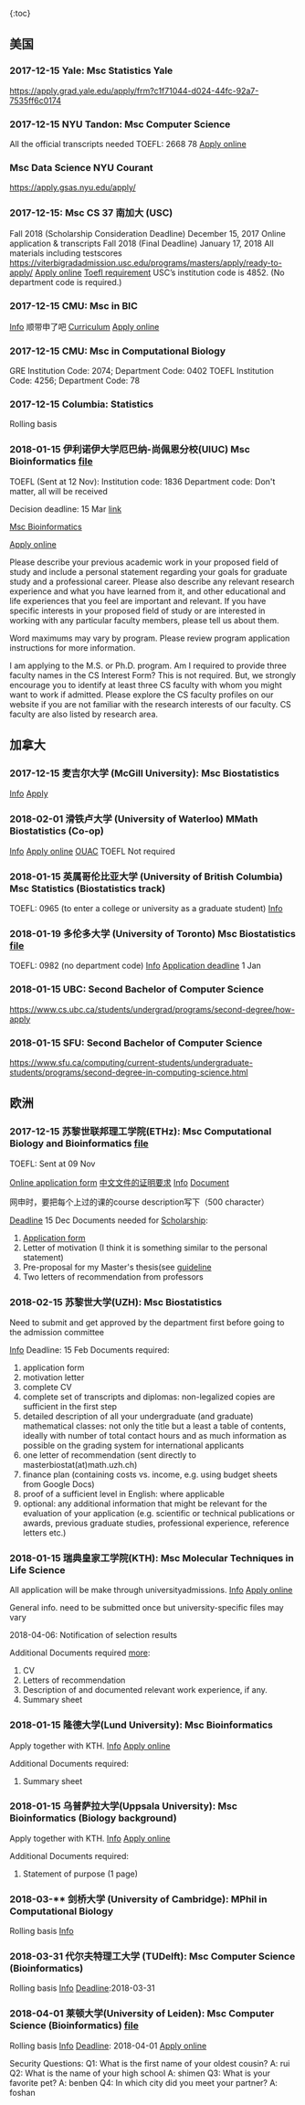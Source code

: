 {:toc}

## 美国

### 2017-12-15 Yale: Msc Statistics Yale
https://apply.grad.yale.edu/apply/frm?c1f71044-d024-44fc-92a7-7535ff6c0174

### 2017-12-15 NYU Tandon: Msc Computer Science
All the official transcripts needed
TOEFL: 2668 78
[Apply online](http://engineering.nyu.edu/admissions/graduate/apply)

### Msc Data Science NYU Courant
https://apply.gsas.nyu.edu/apply/

### 2017-12-15: Msc CS 37 南加大 (USC)
Fall 2018 (Scholarship Consideration Deadline)	December 15, 2017	Online application & transcripts
Fall 2018 (Final Deadline)	January 17, 2018	All materials including testscores
https://viterbigradadmission.usc.edu/programs/masters/apply/ready-to-apply/
[Apply online](https://usc.liaisoncas.com/applicant-ux/#/login)
[Toefl requirement](https://gradadm.usc.edu/lightboxes/international-students-english-proficiency/) USC’s institution code is 4852. (No department code is required.)

### 2017-12-15 CMU: Msc in BIC
[Info](http://bic.cs.cmu.edu/admissions/)
顺带申了吧
[Curriculum](http://bic.cs.cmu.edu/curriculum/#11675)
[Apply online]()

### 2017-12-15 CMU: Msc in Computational Biology
GRE Institution Code: 2074; Department Code: 0402
TOEFL Institution Code: 4256; Department Code: 78

### 2017-12-15 Columbia: Statistics
Rolling basis

### 2018-01-15 伊利诺伊大学厄巴纳-尚佩恩分校(UIUC) Msc Bioinformatics [file](./graduate_school/uiuc) 
TOEFL (Sent at 12 Nov): 
Institution code: 1836
Department code: Don't matter, all will be received

Decision deadline: 15 Mar [link](https://cs.illinois.edu/admissions/graduate/application-deadlines)

[Msc Bioinformatics](https://cs.illinois.edu/academics/graduate/ms-bioinformatics-program)

[Apply online](https://choose.illinois.edu/apply/)

Please describe your previous academic work in your proposed field of study and include a personal statement regarding your goals for graduate study and a professional career. Please also describe any relevant research experience and what you have learned from it, and other educational and life experiences that you feel are important and relevant. If you have specific interests in your proposed field of study or are interested in working with any particular faculty members, please tell us about them.

Word maximums may vary by program. Please review program application instructions for more information.

I am applying to the M.S. or Ph.D. program. Am I required to provide three faculty names in the CS Interest Form?
This is not required. But, we strongly encourage you to identify at least three CS faculty with whom you might want to work if admitted. Please explore the CS faculty profiles on our website if you are not familiar with the research interests of our faculty. CS faculty are also listed by research area.


## 加拿大

### 2017-12-15 麦吉尔大学 (McGill University): Msc Biostatistics

[Info](http://www.mcgill.ca/gradapplicants/german-studies-0#app)
[Apply](https://nimbus.mcgill.ca/uApply/dashboard/applicant)


### 2018-02-01 滑铁卢大学 (University of Waterloo) MMath Biostatistics (Co-op)

[Info](https://uwaterloo.ca/graduate-studies-academic-calendar/mathematics/department-statistics-and-actuarial-science/master-mathematics-mmath-biostatistics-co-operative-program)
[Apply online](https://uwaterloo.ca/discover-graduate-studies/application-process/apply-online)
[OUAC](https://www.ouac.on.ca/apply/uwgrad/en_CA/user/login)
TOEFL Not required

### 2018-01-15 英属哥伦比亚大学 (University of British Columbia) Msc Statistics (Biostatistics track)
TOEFL: 0965 (to enter a college or university as a graduate student)
[Info](https://www.stat.ubc.ca/Msc-program-details)

### 2018-01-19 多伦多大学 (University of Toronto) Msc Biostatistics [file](./graduate_school/utoronto)

TOEFL: 0982 (no department code)
[Info](http://www.dlsph.utoronto.ca/program/Msc-biostatistics/)
[Application deadline](http://www.dlsph.utoronto.ca/students/future-students/application-process/) 1 Jan

### 2018-01-15 UBC: Second Bachelor of Computer Science
https://www.cs.ubc.ca/students/undergrad/programs/second-degree/how-apply

### 2018-01-15 SFU: Second Bachelor of Computer Science
https://www.sfu.ca/computing/current-students/undergraduate-students/programs/second-degree-in-computing-science.html

## 欧洲

### 2017-12-15 苏黎世联邦理工学院(ETHz): Msc Computational Biology and Bioinformatics [file](./graduate_school/ethz)

TOEFL: Sent at 09 Nov

[Online application form](https://www.lehrbetrieb.ethz.ch/eApply/ealogin.view?lang=en)
[中文文件的证明要求](./graduate_school/ethz/eth_certificate.pdf)
[Info](http://www.cbb.ethz.ch/prospective-students.html)
[Document](https://www.ethz.ch/en/studies/registration-application/master/application/how-to-apply/application-documents.html)

网申时，要把每个上过的课的course description写下（500 character）

[Deadline](https://www.ethz.ch/en/studies/registration-application/master/application/how-to-apply/application-schedule.html) 15 Dec
Documents needed for [Scholarship](https://www.ethz.ch/students/en/studies/financial/scholarships/excellencescholarship.html):
1. [Application form](./graduate_school/ethz/2017_ESOP_MSP_form.pdf)
2. Letter of motivation (I think it is something similar to the personal statement)
3. Pre-proposal for my Master's thesis(see [guideline](./graduate_school/ethz/Guidelines_Preproposal.pdf)
4. Two letters of recommendation from professors

### 2018-02-15 苏黎世大学(UZH): Msc Biostatistics
Need to submit and get approved by the department first before going to the admission committee

[Info](http://www.biostat.uzh.ch/)
Deadline: 15 Feb
Documents required: 
1. application form
2. motivation letter
3. complete CV
4. complete set of transcripts and diplomas: non-legalized copies are sufficient in the first step
5. detailed description of all your undergraduate (and graduate) mathematical classes: not only the title but a least a table of contents, ideally with number of total contact hours and as much information as possible on the grading system for international applicants
6. one letter of recommendation (sent directly to masterbiostat(at)math.uzh.ch)
7. finance plan (containing costs vs. income, e.g. using budget sheets from Google Docs)
8. proof of a sufficient level in English: where applicable
9. optional: any additional information that might be relevant for the evaluation of your application (e.g. scientific or technical publications or awards, previous graduate studies, professional experience, reference letters etc.)

### 2018-01-15 瑞典皇家工学院(KTH): Msc Molecular Techniques in Life Science
All application will be make through universityadmissions.
[Info](https://www.kth.se/en/studies/master/molecular-techniques-life-science)
[Apply online](https://www.universityadmissions.se/intl/start)

General info. need to be submitted once but university-specific files may vary 

2018-04-06: Notification of selection results

Additional Documents required [more](https://www.kth.se/en/studies/master/molecular-techniques-life-science/entry-requirements-1.501288):
1. CV
2. Letters of recommendation
3. Description of and documented relevant work experience, if any.
4. Summary sheet
	
### 2018-01-15 隆德大学(Lund University): Msc Bioinformatics
Apply together with KTH.
[Info](http://www.lunduniversity.lu.se/lubas/i-uoh-lu-NABIF/18010)
[Apply online](https://www.universityadmissions.se/intl/start)

Additional Documents required:
1. Summary sheet

### 2018-01-15 乌普萨拉大学(Uppsala University): Msc Bioinformatics (Biology background)
Apply together with KTH.
[Info](http://www.uu.se/en/admissions/master/selma/program/?pInr=BIOL&pKod=TBK2M&lasar=18/19)
[Apply online](https://www.universityadmissions.se/intl/start)

Additional Documents required:
1. Statement of purpose (1 page)


### 2018-03-** 剑桥大学 (University of Cambridge): MPhil in Computational Biology
Rolling basis
[Info](https://www.graduate.study.cam.ac.uk/courses/directory/maammpcbi)

### 2018-03-31 代尔夫特理工大学 (TUDelft): Msc Computer Science (Bioinformatics)
Rolling basis
[Info](https://www.tudelft.nl/en/education/programmes/masters/computer-science/Msc-computer-science/special-programmes/bioinformatics/)
[Deadline](https://www.tudelft.nl/index.php?id=8244&L=1):2018-03-31

### 2018-04-01 莱顿大学(University of Leiden): Msc Computer Science (Bioinformatics) [file](./graduate_school/uleiden)
Rolling basis
[Info](https://www.universiteitleiden.nl/en/education/study-programmes/master/computer-science/bioinformatics)
[Deadline](https://www.universiteitleiden.nl/en/education/study-programmes/master/computer-science/bioinformatics/admission-and-application/application-deadlines): 2018-04-01
[Apply online](https://usis.leidenuniv.nl:8011/psp/S4PRD/?cmd=login&languageCd=ENG)

Security Questions:
Q1: What is the first name of your oldest cousin?
A: rui
Q2: What is the name of your high school
A: shimen
Q3: What is your favorite pet?
A: benben
Q4: In which city did you meet your partner?
A: foshan
